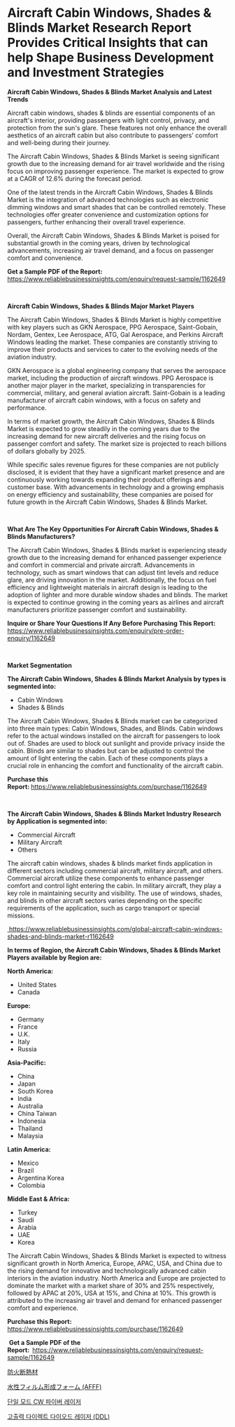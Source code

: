 <p><h1>Aircraft Cabin Windows, Shades & Blinds Market Research Report Provides Critical Insights that can help Shape Business Development and Investment Strategies</h1></p><p><strong>Aircraft Cabin Windows, Shades & Blinds Market Analysis and Latest Trends</strong></p>
<p><p>Aircraft cabin windows, shades & blinds are essential components of an aircraft's interior, providing passengers with light control, privacy, and protection from the sun's glare. These features not only enhance the overall aesthetics of an aircraft cabin but also contribute to passengers' comfort and well-being during their journey.</p><p>The Aircraft Cabin Windows, Shades & Blinds Market is seeing significant growth due to the increasing demand for air travel worldwide and the rising focus on improving passenger experience. The market is expected to grow at a CAGR of 12.6% during the forecast period. </p><p>One of the latest trends in the Aircraft Cabin Windows, Shades & Blinds Market is the integration of advanced technologies such as electronic dimming windows and smart shades that can be controlled remotely. These technologies offer greater convenience and customization options for passengers, further enhancing their overall travel experience.</p><p>Overall, the Aircraft Cabin Windows, Shades & Blinds Market is poised for substantial growth in the coming years, driven by technological advancements, increasing air travel demand, and a focus on passenger comfort and convenience.</p></p>
<p><strong>Get a Sample PDF of the Report:&nbsp;</strong> <a href="https://www.reliablebusinessinsights.com/enquiry/request-sample/1162649">https://www.reliablebusinessinsights.com/enquiry/request-sample/1162649</a></p>
<p>&nbsp;</p>
<p><strong>Aircraft Cabin Windows, Shades & Blinds Major Market Players</strong></p>
<p><p>The Aircraft Cabin Windows, Shades & Blinds Market is highly competitive with key players such as GKN Aerospace, PPG Aerospace, Saint-Gobain, Nordam, Gentex, Lee Aerospace, ATG, Gal Aerospace, and Perkins Aircraft Windows leading the market. These companies are constantly striving to improve their products and services to cater to the evolving needs of the aviation industry.</p><p>GKN Aerospace is a global engineering company that serves the aerospace market, including the production of aircraft windows. PPG Aerospace is another major player in the market, specializing in transparencies for commercial, military, and general aviation aircraft. Saint-Gobain is a leading manufacturer of aircraft cabin windows, with a focus on safety and performance.</p><p>In terms of market growth, the Aircraft Cabin Windows, Shades & Blinds Market is expected to grow steadily in the coming years due to the increasing demand for new aircraft deliveries and the rising focus on passenger comfort and safety. The market size is projected to reach billions of dollars globally by 2025.</p><p>While specific sales revenue figures for these companies are not publicly disclosed, it is evident that they have a significant market presence and are continuously working towards expanding their product offerings and customer base. With advancements in technology and a growing emphasis on energy efficiency and sustainability, these companies are poised for future growth in the Aircraft Cabin Windows, Shades & Blinds Market.</p></p>
<p>&nbsp;</p>
<p><strong>What Are The Key Opportunities For Aircraft Cabin Windows, Shades & Blinds Manufacturers?</strong></p>
<p><p>The Aircraft Cabin Windows, Shades & Blinds market is experiencing steady growth due to the increasing demand for enhanced passenger experience and comfort in commercial and private aircraft. Advancements in technology, such as smart windows that can adjust tint levels and reduce glare, are driving innovation in the market. Additionally, the focus on fuel efficiency and lightweight materials in aircraft design is leading to the adoption of lighter and more durable window shades and blinds. The market is expected to continue growing in the coming years as airlines and aircraft manufacturers prioritize passenger comfort and sustainability.</p></p>
<p><strong>Inquire or Share Your Questions If Any Before Purchasing This Report:</strong> <a href="https://www.reliablebusinessinsights.com/enquiry/pre-order-enquiry/1162649">https://www.reliablebusinessinsights.com/enquiry/pre-order-enquiry/1162649</a></p>
<p>&nbsp;</p>
<p><strong>Market Segmentation</strong></p>
<p><strong>The Aircraft Cabin Windows, Shades & Blinds Market Analysis by types is segmented into:</strong></p>
<p><ul><li>Cabin Windows</li><li>Shades & Blinds</li></ul></p>
<p><p>The Aircraft Cabin Windows, Shades & Blinds market can be categorized into three main types: Cabin Windows, Shades, and Blinds. Cabin windows refer to the actual windows installed on the aircraft for passengers to look out of. Shades are used to block out sunlight and provide privacy inside the cabin. Blinds are similar to shades but can be adjusted to control the amount of light entering the cabin. Each of these components plays a crucial role in enhancing the comfort and functionality of the aircraft cabin.</p></p>
<p><strong>Purchase this Report:&nbsp;</strong><a href="https://www.reliablebusinessinsights.com/purchase/1162649">https://www.reliablebusinessinsights.com/purchase/1162649</a></p>
<p>&nbsp;</p>
<p><strong>The Aircraft Cabin Windows, Shades & Blinds Market Industry Research by Application is segmented into:</strong></p>
<p><ul><li>Commercial Aircraft</li><li>Military Aircraft</li><li>Others</li></ul></p>
<p><p>The aircraft cabin windows, shades & blinds market finds application in different sectors including commercial aircraft, military aircraft, and others. Commercial aircraft utilize these components to enhance passenger comfort and control light entering the cabin. In military aircraft, they play a key role in maintaining security and visibility. The use of windows, shades, and blinds in other aircraft sectors varies depending on the specific requirements of the application, such as cargo transport or special missions.</p></p>
<p><a href="https://www.reliablebusinessinsights.com/global-aircraft-cabin-windows-shades-and-blinds-market-r1162649">&nbsp;https://www.reliablebusinessinsights.com/global-aircraft-cabin-windows-shades-and-blinds-market-r1162649</a></p>
<p><strong>In terms of Region, the Aircraft Cabin Windows, Shades & Blinds Market Players available by Region are:</strong></p>
<p>
    <p> <strong> North America: </strong>
        <ul>
            <li>United States</li>
            <li>Canada</li>
        </ul>
        </p> 
    <p> <strong> Europe: </strong>
        <ul>
            <li>Germany</li>
            <li>France</li>
            <li>U.K.</li>
            <li>Italy</li>
            <li>Russia</li>
        </ul>
        </p> 
    <p> <strong> Asia-Pacific: </strong>
        <ul>
            <li>China</li>
            <li>Japan</li>
            <li>South Korea</li>
            <li>India</li>
            <li>Australia</li>
            <li>China Taiwan</li>
            <li>Indonesia</li>
            <li>Thailand</li>
            <li>Malaysia</li>
        </ul>
        </p> 
    <p> <strong> Latin America: </strong>
        <ul>
            <li>Mexico</li>
            <li>Brazil</li>
            <li>Argentina Korea</li>
            <li>Colombia</li>
        </ul>
        </p> 
    <p> <strong> Middle East & Africa: </strong>
        <ul>
            <li>Turkey</li>
            <li>Saudi</li>
            <li>Arabia</li>
            <li>UAE</li>
            <li>Korea</li>
        </ul>
    </p>
    </p>
<p><p>The Aircraft Cabin Windows, Shades & Blinds Market is expected to witness significant growth in North America, Europe, APAC, USA, and China due to the rising demand for innovative and technologically advanced cabin interiors in the aviation industry. North America and Europe are projected to dominate the market with a market share of 30% and 25% respectively, followed by APAC at 20%, USA at 15%, and China at 10%. This growth is attributed to the increasing air travel and demand for enhanced passenger comfort and experience.</p></p>
<p><strong>Purchase this Report: </strong><a href="https://www.reliablebusinessinsights.com/purchase/1162649">https://www.reliablebusinessinsights.com/purchase/1162649</a></p>
<p>&nbsp;<strong>Get a Sample PDF of the Report:&nbsp;&nbsp;</strong><a href="https://www.reliablebusinessinsights.com/enquiry/request-sample/1162649">https://www.reliablebusinessinsights.com/enquiry/request-sample/1162649</a></p>
<p><strong></strong></p>
<p><p><a href="https://github.com/BoydYundt1/Market-Research-Report-List-1/blob/main/619641598091.md">防火断熱材</a></p><p><a href="https://github.com/JessKilback/Market-Research-Report-List-1/blob/main/831311798092.md">水性フィルム形成フォーム (AFFF)</a></p><p><a href="https://github.com/Hubertstyenger6685/Market-Research-Report-List-1/blob/main/683673589575.md">단일 모드 CW 파이버 레이저</a></p><p><a href="https://github.com/hxzi07639916/Market-Research-Report-List-2/blob/main/237570489574.md">고출력 다이렉트 다이오드 레이저 (DDL)</a></p></p>